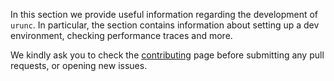 In this section we provide useful information regarding the development of
`urunc`. In particular, the section contains information about setting up a dev
environment, checking performance traces and more.

We kindly ask you to check the [contributing](/developer-guide/contribute) page before
submitting any pull requests, or opening new issues.
